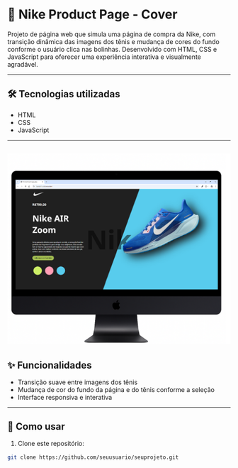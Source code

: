 # 👟 Nike Product Page - Cover

Projeto de página web que simula uma página de compra da Nike, com transição dinâmica das imagens dos tênis e mudança de cores do fundo conforme o usuário clica nas bolinhas. Desenvolvido com HTML, CSS e JavaScript para oferecer uma experiência interativa e visualmente agradável.

---

## 🛠 Tecnologias utilizadas

- HTML  
- CSS  
- JavaScript  

---
![Visualização da página - cover Nike](projetoCoverNike.png)
---
## ✨ Funcionalidades

- Transição suave entre imagens dos tênis  
- Mudança de cor do fundo da página e do tênis conforme a seleção  
- Interface responsiva e interativa  

---

## 🚀 Como usar

1. Clone este repositório:  
```bash
git clone https://github.com/seuusuario/seuprojeto.git

